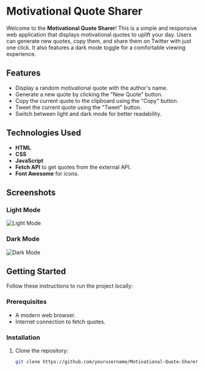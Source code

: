 # Motivational Quote Sharer

Welcome to the **Motivational Quote Sharer**! This is a simple and responsive web application that displays motivational quotes to uplift your day. Users can generate new quotes, copy them, and share them on Twitter with just one click. It also features a dark mode toggle for a comfortable viewing experience.

## Features

- Display a random motivational quote with the author's name.
- Generate a new quote by clicking the "New Quote" button.
- Copy the current quote to the clipboard using the "Copy" button.
- Tweet the current quote using the "Tweet" button.
- Switch between light and dark mode for better readability.

## Technologies Used

- **HTML**
- **CSS**
- **JavaScript**
- **Fetch API** to get quotes from the external API.
- **Font Awesome** for icons.

## Screenshots

### Light Mode
![Light Mode](path/to/light-mode-screenshot.png)

### Dark Mode
![Dark Mode](path/to/dark-mode-screenshot.png)

## Getting Started

Follow these instructions to run the project locally:

### Prerequisites

- A modern web browser.
- Internet connection to fetch quotes.

### Installation

1. Clone the repository:

   ```bash
   git clone https://github.com/yourusername/Motivational-Quote-Sharer.git
